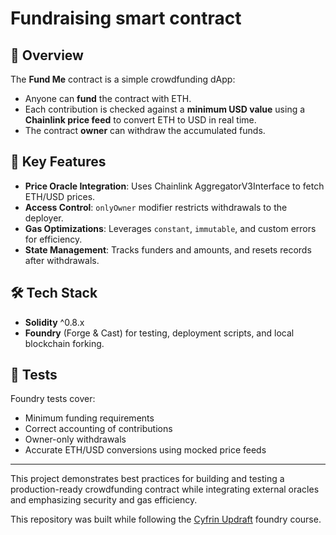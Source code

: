 # Fundraising smart contract

## 📜 Overview

The **Fund Me** contract is a simple crowdfunding dApp:

* Anyone can **fund** the contract with ETH.
* Each contribution is checked against a **minimum USD value** using a **Chainlink price feed** to convert ETH to USD in real time.
* The contract **owner** can withdraw the accumulated funds.

## 🧩 Key Features

* **Price Oracle Integration**: Uses Chainlink AggregatorV3Interface to fetch ETH/USD prices.
* **Access Control**: `onlyOwner` modifier restricts withdrawals to the deployer.
* **Gas Optimizations**: Leverages `constant`, `immutable`, and custom errors for efficiency.
* **State Management**: Tracks funders and amounts, and resets records after withdrawals.

## 🛠 Tech Stack

* **Solidity** ^0.8.x
* **Foundry** (Forge & Cast) for testing, deployment scripts, and local blockchain forking.

## 🧪 Tests

Foundry tests cover:

* Minimum funding requirements
* Correct accounting of contributions
* Owner-only withdrawals
* Accurate ETH/USD conversions using mocked price feeds

---

This project demonstrates best practices for building and testing a production-ready crowdfunding contract while integrating external oracles and emphasizing security and gas efficiency.

This repository was built while following the [Cyfrin Updraft](https://updraft.cyfrin.io/) foundry course.
